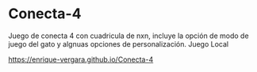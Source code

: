 # Conecta-4

Juego de conecta 4 con cuadricula de nxn, incluye la opción de modo de juego del gato y algnuas opciones de personalización. Juego Local

https://enrique-vergara.github.io/Conecta-4
